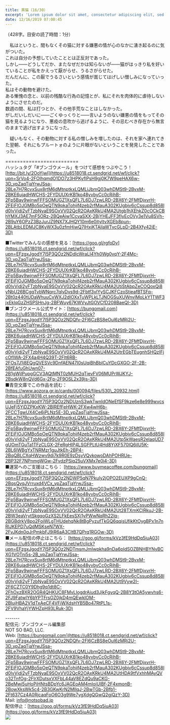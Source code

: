 ```yaml
---
title: 黒猫（16/30）
excerpt: 'Lorem ipsum dolor sit amet, consectetur adipiscing elit, sed do eiusmod tempor incididunt ut labore et dolore magna aliqua. Praesent elementum facilisis leo vel fringilla est ullamcorper eget. At imperdiet dui accumsan sit amet nulla facilisi morbi tempus.'
date: 12/16/2019 07:00:45
---
```


（428字。目安の読了時間：1分）  
  
　私はというと、間もなくその猫に対する嫌悪の情が心のなかに湧き起るのに気がついた。  
これは自分の予想していたこととは正反対であった。  
しかし――どうしてだか、またなぜだかは知らないが――猫がはっきり私を好いていることが私をかえって厭がらせ、うるさがらせた。  
だんだんに、この厭でうるさいという感情が嵩じてはげしい憎しみになっていった。  
私はその動物を避けた。  
ある慚愧の念と、以前の残酷な行為の記憶とが、私にそれを肉体的に虐待しないようにさせたのだ。  
数週の間、私は打つとか、その他手荒なことはしなかった。  
がしだいしだいに――ごくゆっくりと――言いようのない嫌悪の情をもってその猫を見るようになり、悪疫の息吹から逃げるように、その忌むべき存在から無言のままで逃げ出すようになった。  
  
  
　疑いもなく、その動物に対する私の憎しみを増したのは、それを家へ連れてきた翌朝、それにもプルートォのように片眼がないということを発見したことであった。  
  
\=========================  
ハッシュタグ「#ブンゴウメール」をつけて感想をつぶやこう！　  
[http://bit.ly/2OoYjwI](https://u8518018.ct.sendgrid.net/wf/click?upn=SrVo4-2FOlhqmdO1DO7z3HPKyflPsH9gj0K7W9peHAX6w-3D_ypZaqTjaYrwJSsa-2BLe7H7RcvxSux8rtM6dMtnptkxLQMLiJbmQ03whDMSt9-2BvxM-2BKE6ujadHWCHS-2FYDUUXrKB1ko48yvbyCc0cRihB-2Fp5Bay9wjnwFFFSOMUGZ1XsQFL7L6DJ7zwLRD-2BX6Y-2FMfDjxvrH-2FEiFlOJGMBo5pOeQTN9pkaTohijf4zeb2rfMauA302KUgbjv6cCssup8d858ld0lvVjdi2yFTzbNyaE9SOxVV02QcR2OAxKRkU4MA2Utgb1hXEhkZ0cOCkCBhYMXJ3AE7mF5ORz-2BQeAiw1CcvaSXX-2BjYHEJFF3fIyEcOVy3e1Vu8SVh-2B9uY6OPzZ3BzJurJZ9NX7XJHQY10m6e0ityltvXGEb8pun-2BLAtbLEDMJC8KyWX3u0zfmHiwQ7IHxjKTAllaWTvcGLpD-2B4Xfy42iE-3D)  
  
■Twitterでみんなの感想を見る：[https://goo.gl/rgfoDv](https://u8518018.ct.sendgrid.net/wf/click?upn=EFzgxJgodY7l5P3QOz2NDdlcWraLI4Yh0Wg0vqY-2F4Mc-3D_ypZaqTjaYrwJSsa-2BLe7H7RcvxSux8rtM6dMtnptkxLQMLiJbmQ03whDMSt9-2BvxM-2BKE6ujadHWCHS-2FYDUUXrKB1ko48yvbyCc0cRihB-2Fp5Bay9wjnwFFFSOMUGZ1XsQFL7L6DJ7zwLRD-2BX6Y-2FMfDjxvrH-2FEiFlOJGMBo5pOeQTN9pkaTohijf4zeb2rfMauA302KUgbjv6cCssup8d858ld0lvVjdi2yFTzbNyaE9SOxVV02QcR2OAxKRkU4MA2UtiStAbpZeCOQoxQi8yNbU26BCgqTvbWNqrc7qlvDvs9d-2Fbtf3vlYySCJKFCzoStieafBTSFp-2Bt0z440tUDaWhuuCxWXJ2dIOXxTuWPLkLTJNOGSuXUWnvIMoLkY1TWF3jxEklqGzZHSPSHnJg-2BFWuy67KWVyJtGOVCfD208BaeQI-3D)  
■ブンゴウメール公式サイト：[https://bungomail.com](https://u8518018.ct.sendgrid.net/wf/click?upn=EFzgxJgodY7l5P3QOz2NDQfv-2Fl6CzBS8eOul6zMRj2U-3D_ypZaqTjaYrwJSsa-2BLe7H7RcvxSux8rtM6dMtnptkxLQMLiJbmQ03whDMSt9-2BvxM-2BKE6ujadHWCHS-2FYDUUXrKB1ko48yvbyCc0cRihB-2Fp5Bay9wjnwFFFSOMUGZ1XsQFL7L6DJ7zwLRD-2BX6Y-2FMfDjxvrH-2FEiFlOJGMBo5pOeQTN9pkaTohijf4zeb2rfMauA302KUgbjv6cCssup8d858ld0lvVjdi2yFTzbNyaE9SOxVV02QcR2OAxKRkU4MA2UtrEGbTEugnhSHQzIFjcOflWA-2FX4a4H4Q39T-2FIt6RB-2FOs7J1j8EQgQVESVc9DnfAEN47I0sUqiBhBbICuYDcGXGO-2F-2B-2BfEAfuGhUwn07-2B1gWjlPupgGCV3AQtMNT0zMUH2qTievFV06MUPrWJKYJ-2BsdkW8nQVd6Gx-2Fp-2F9OSL2x39js-3D)  
■青空文庫でこの作品を読む：[https://www.aozora.gr.jp/cards/000094/files/530\_20932.html](https://u8518018.ct.sendgrid.net/wf/click?upn=EFzgxJgodY7l5P3QOz2NDUznS3wkTwnIdONeEfSF9kze6e8e999wvcsUJeFj5YiDZPKxKW-2BlREfFeHWK-2FXw4wH6b-2FCCTgwUX4Ce6jPLNz5E-3D_ypZaqTjaYrwJSsa-2BLe7H7RcvxSux8rtM6dMtnptkxLQMLiJbmQ03whDMSt9-2BvxM-2BKE6ujadHWCHS-2FYDUUXrKB1ko48yvbyCc0cRihB-2Fp5Bay9wjnwFFFSOMUGZ1XsQFL7L6DJ7zwLRD-2BX6Y-2FMfDjxvrH-2FEiFlOJGMBo5pOeQTN9pkaTohijf4zeb2rfMauA302KUgbjv6cCssup8d858ld0lvVjdi2yFTzbNyaE9SOxVV02QcR2OAxKRkU4MA2Utp5kWaesR2elaqUD7gUOmTGuTa1TFzCLGX-2FeRgHIP4LSGFPLtU4Hd8YjXF570IQ6iIU5K-2BL6lWBgYxTNRMzr1guJtkEh-2BP4-2BqQBLCXqHWzwv9di7k9R0E9zDsyVQvkowoDAhPOHRUe-2BP32F7NPnmgWGw-2FvdzPSiq25uVXMx7e0i4-3D)  
■運営へのご支援はこちら： [https://www.buymeacoffee.com/bungomail](https://u8518018.ct.sendgrid.net/wf/click?upn=EFzgxJgodY7l5P3QOz2NDWP5qN7Pkuly2jOPO2EUXP9gCnQ-2BqsQvqJVrruxd4VCx_ypZaqTjaYrwJSsa-2BLe7H7RcvxSux8rtM6dMtnptkxLQMLiJbmQ03whDMSt9-2BvxM-2BKE6ujadHWCHS-2FYDUUXrKB1ko48yvbyCc0cRihB-2Fp5Bay9wjnwFFFSOMUGZ1XsQFL7L6DJ7zwLRD-2BX6Y-2FMfDjxvrH-2FEiFlOJGMBo5pOeQTN9pkaTohijf4zeb2rfMauA302KUgbjv6cCssup8d858ld0lvVjdi2yFTzbNyaE9SOxVV02QcR2OAxKRkU4MA2Ut28TXmKClRkuJ-2B-2BW3eaVrytSkgqoGzXS2LFkEesSXj1yPWwNqRh22lq-2BGBdrkV8po2FoiWLgTHUdehqNk8tBgPyzufTkGQ6qqisUfikKtOygBPx1n7nRlJKEPD7uQdMSKseN7WX-2FvJKdn0qJrPmkbFJ9iR6aA3CltB7QPrq1RGOw-3D)  
■メール配信の停止はこちら： [https://goo.gl/forms/kVz3fE9HdDq5iuA03](https://u8518018.ct.sendgrid.net/wf/click?upn=EFzgxJgodY7l5P3QOz2NDTmsmJmIwpkha9nDa6pIdSOZBNHBYNyBCXG1VOTni5s-2B_ypZaqTjaYrwJSsa-2BLe7H7RcvxSux8rtM6dMtnptkxLQMLiJbmQ03whDMSt9-2BvxM-2BKE6ujadHWCHS-2FYDUUXrKB1ko48yvbyCc0cRihB-2Fp5Bay9wjnwFFFSOMUGZ1XsQFL7L6DJ7zwLRD-2BX6Y-2FMfDjxvrH-2FEiFlOJGMBo5pOeQTN9pkaTohijf4zeb2rfMauA302KUgbjv6cCssup8d858ld0lvVjdi2yFTzbNyaE9SOxVV02QcR2OAxKRkU4MA2Ut9Vyw2I-2F6CZTC0Y9Dhg9q1dt8C-2FhOxzBXR2OGR4QHKUC8FMvLIogdrAiud3JjkFgyqQ-2B8Y3tOA5ywvhs6-2FJ9FatwlY6bYPTFrsOZ0jkD4mQEwkIOM-2BlujHBA2V1dTxAeCF4VFiWXdsHYB5Bo47RtPL1s-2FV9VhaYjYWHZpH93LRuk-3D)  
  
\-------  
配信元: ブンゴウメール編集部  
NOT SO BAD, LLC.  
Web: [https://bungomail.com](https://u8518018.ct.sendgrid.net/wf/click?upn=EFzgxJgodY7l5P3QOz2NDQfv-2Fl6CzBS8eOul6zMRj2U-3D_ypZaqTjaYrwJSsa-2BLe7H7RcvxSux8rtM6dMtnptkxLQMLiJbmQ03whDMSt9-2BvxM-2BKE6ujadHWCHS-2FYDUUXrKB1ko48yvbyCc0cRihB-2Fp5Bay9wjnwFFFSOMUGZ1XsQFL7L6DJ7zwLRD-2BX6Y-2FMfDjxvrH-2FEiFlOJGMBo5pOeQTN9pkaTohijf4zeb2rfMauA302KUgbjv6cCssup8d858ld0lvVjdi2yFTzbNyaE9SOxVV02QcR2OAxKRkU4MA2UtHDA9tfVxhhMAyQVo32TnfOg-2FlrXDutsxVXFbL44aV8EZdQu9aCKG-2BeMwi5uHoPiHNtsBDpYc6JAGEoAM4mIoiUIBf-2F4xmonB-2BowXksWk5c4-2B3GKwKrN2MIlqJ-2BwTGb-2Bfb1-2Ft637Cz4A0RjcaqFoO6O3g9We7ygXdgQGwQ2gjQzY-3D)  
Mail: info@notsobad.jp  
配信停止：[https://goo.gl/forms/kVz3fE9HdDq5iuA03](https://goo.gl/forms/kVz3fE9HdDq5iuA03)  
![](https://u8518018.ct.sendgrid.net/wf/open?upn=ypZaqTjaYrwJSsa-2BLe7H7RcvxSux8rtM6dMtnptkxLQMLiJbmQ03whDMSt9-2BvxM-2BKE6ujadHWCHS-2FYDUUXrKB1ko48yvbyCc0cRihB-2Fp5Bay9wjnwFFFSOMUGZ1XsQFL7L6DJ7zwLRD-2BX6Y-2FMfDjxvrH-2FEiFlOJGMBo5pOeQTN9pkaTohijf4zeb2rfMauA302KUgbjv6cCssup8d858ld0lvVjdi2yFTzbNyaE9SOxVV02QcR2OAxKRkU4MA2UtyVqZ-2F-2BlU-2BAO5sB-2Bti-2FsJhWKE9E8boxCKaVUtka5sug6SOYBr4HNs81jf0Iu3LxOHF2tRjl3igUFaFqJmePZ8xjV9kzfJoThRI1u2fEmAMi7qJONgtCtQNEAvrHZJRBoxZJhy8yHbVfwORxv2pdLnPGAuo-2FLLtLHDEGTA4aMMDSJ-2FMBpIGs5LTjK7-2FvzJvR39)